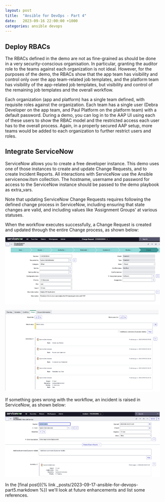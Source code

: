 ```yaml
---
layout: post
title:  "Ansible for DevOps - Part 4"
date:   2023-09-16 22:00:00 +1000
categories: ansible devops
---
```

## Deploy RBACs

The RBACs defined in the demo are not as fine-grained as should be done in a very security-conscious organisation. In particular, granting the auditor role to the teams against each organization is not ideal. However, for the purposes of the demo, the RBACs show that the app team has visibility and control only over the app team-related job templates, and the platform team has visibility of the app-related job templates, but visibility and control of the remaining job templates and the overall workflow.

Each organization (app and platform) has a single team defined, with requisite roles against the organization. Each team has a single user (Debra Developer on the app team, and Paul Platform on the platform team) with a default password. During a demo, you can log in to the AAP UI using each of these users to show the RBAC model and the restricted access each user has to the overall process. Again, in a properly secured AAP setup, more teams would be added to each organization to further restrict users and roles.

## Integrate ServiceNow

ServiceNow allows you to create a free developer instance. This demo uses one of those instances to create and update Change Requests, and to create Incident Reports. All interactions with ServiceNow use the Ansible servicenow.itsm collection. The hostname, username and password for access to the ServiceNow instance should be passed to the demo playbook as extra_vars.

Note that updating ServiceNow Change Requests requires following the defined change process in ServiceNow, including ensuring that state changes are valid, and including values like ‘Assignment Groups’ at various statuses.

When the workflow executes successfully, a Change Request is created and updated through the entire Change process, as shown below:

![ServiceNow Change Request](/img/blog6.png)

![ServiceNow Change Request Notes](/img/blog7.png)

If something goes wrong with the workflow, an incident is raised in ServiceNow, as shown below:

![ServiceNow Incident](/img/blog8.png)

In the [final post]({% link _posts/2023-09-17-ansible-for-devops-part5.markdown %}) we'll look at future enhancements and list some references.
